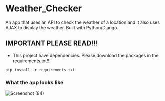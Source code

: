 # Weather_Checker
An app that uses an API to check the weather of a location and it also uses AJAX to display the weather. Built with Python/Django.

## IMPORTANT PLEASE READ!!! 

- This project have dependencies. Please download the packages in the requirements.txt!!!

```
pip install -r requirements.txt
```

### What the app looks like

![Screenshot (84)](https://user-images.githubusercontent.com/68482221/115796018-0c836f80-a39f-11eb-9b9a-a1e89569bc57.png)



